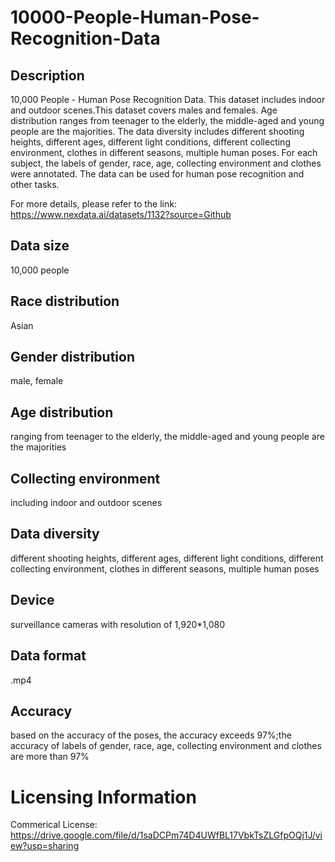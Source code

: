 # 10000-People-Human-Pose-Recognition-Data


## Description
10,000 People - Human Pose Recognition Data. This dataset includes indoor and outdoor scenes.This dataset covers males and females. Age distribution ranges from teenager to the elderly, the middle-aged and young people are the majorities. The data diversity includes different shooting heights, different ages, different light conditions, different collecting environment, clothes in different seasons, multiple human poses. For each subject, the labels of gender, race, age, collecting environment and clothes were annotated. The data can be used for human pose recognition and other tasks.

For more details, please refer to the link: https://www.nexdata.ai/datasets/1132?source=Github


## Data size
10,000 people

## Race distribution
Asian

## Gender distribution
male, female

## Age distribution
ranging from teenager to the elderly, the middle-aged and young people are the majorities

## Collecting environment
including indoor and outdoor scenes

## Data diversity
different shooting heights, different ages, different light conditions, different collecting environment, clothes in different seasons, multiple human poses

## Device
surveillance cameras with resolution of 1,920*1,080

## Data format
.mp4

## Accuracy
based on the accuracy of the poses, the accuracy exceeds 97%;the accuracy of labels of gender, race, age, collecting environment and clothes are more than 97%

# Licensing Information
Commerical License: https://drive.google.com/file/d/1saDCPm74D4UWfBL17VbkTsZLGfpOQj1J/view?usp=sharing

